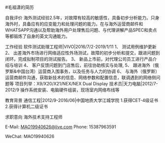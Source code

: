 #毛祖潇的简历

自我评价
海外测试经验2.5年，对故障有较高的敏感性，具备初步分析能力。只身海外时，具备应有的应变能力和处理问题的能力。在与海外运营商邮件和WHATSAPP沟通以及帮助海外用户处理售后问题、与代理讲解产品SPEC和卖点等都锻炼了自身的英文沟通能力。

工作经验
软件测试助理工程师|VIVO|2016/7/2-2019/1/11
1、	测试用例维护更新
2、	出差海外市场进行网络适应性外场测试，故障的初步分析和提交，跟进问题到闭环。完成拟制项目的测试报告。
3、	新品上市前，对代理公司员工进行产品介绍与培训
4、	客户反馈问题到门店售后，前往协助核实与处理,
5、	跟进海外（俄罗斯&中国台湾）运营商入围事务，以及任务与人力的协调
6、	与海外（俄罗斯）运营商邮件沟通，获取新技术的信息、网络参数和配置信息，联调遇到的网络侧问题等
项目列举：X9/X20/X21/NEX/NEX Dual Display
技术员|天力电脑|2012/7-2012/9
操作系统安装、电脑硬件组装，现场室内网络布线等

教育背景
通信工程|2012/9-2016/06|中国地质大学江城学院
1.获得CET-4级证书2.获得计算机二级证书

求职意向
海外技术支持工程师
 	 
E-Mail:
MAO19940626@live.com	Phone:
15387963591
 	
WeChat:
MAO19940626	




